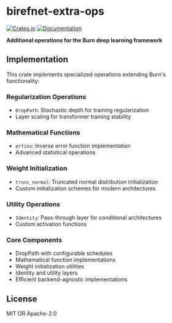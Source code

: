 # birefnet-extra-ops

[![Crates.io](https://img.shields.io/crates/v/birefnet-extra-ops.svg)](https://crates.io/crates/birefnet-extra-ops)
[![Documentation](https://docs.rs/birefnet-extra-ops/badge.svg)](https://docs.rs/birefnet-extra-ops)

**Additional operations for the Burn deep learning framework**

## Implementation

This crate implements specialized operations extending Burn's functionality:

### Regularization Operations

- `DropPath`: Stochastic depth for training regularization
- Layer scaling for transformer training stability

### Mathematical Functions

- `erfinv`: Inverse error function implementation
- Advanced statistical operations

### Weight Initialization

- `trunc_normal`: Truncated normal distribution initialization
- Custom initialization schemes for modern architectures

### Utility Operations

- `Identity`: Pass-through layer for conditional architectures
- Custom activation functions

### Core Components

- DropPath with configurable schedules
- Mathematical function implementations
- Weight initialization utilities
- Identity and utility layers
- Efficient backend-agnostic implementations

## License

MIT OR Apache-2.0